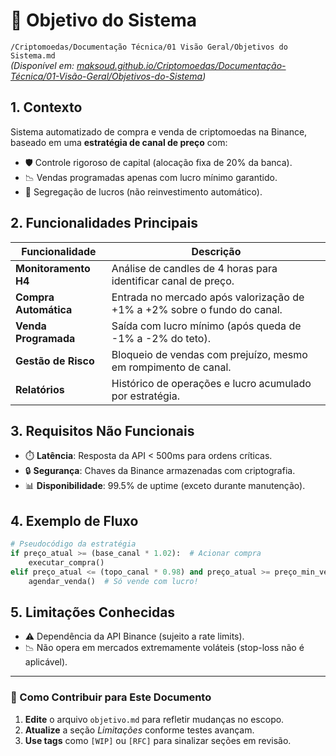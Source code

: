 # **📌 Objetivo do Sistema**

`/Criptomoedas/Documentação Técnica/01 Visão Geral/Objetivos do Sistema.md`  
_(Disponível em: [maksoud.github.io/Criptomoedas/Documentação-Técnica/01-Visão-Geral/Objetivos-do-Sistema](https://maksoud.github.io/Criptomoedas/Documenta%25C3%25A7%25C3%25A3o%2520T%25C3%25A9cnica/01%2520Vis%25C3%25A3o%2520Geral/Objetivos%2520do%2520Sistema))_

## **1. Contexto**  
Sistema automatizado de compra e venda de criptomoedas na Binance, baseado em uma **estratégia de canal de preço** com:  
- 🛡️ Controle rigoroso de capital (alocação fixa de 20% da banca).  
- 📉 Vendas programadas apenas com lucro mínimo garantido.  
- 🔄 Segregação de lucros (não reinvestimento automático).  

## **2. Funcionalidades Principais**  
| Funcionalidade | Descrição |  
|----------------|-----------|  
| **Monitoramento H4** | Análise de candles de 4 horas para identificar canal de preço. |  
| **Compra Automática** | Entrada no mercado após valorização de +1% a +2% sobre o fundo do canal. |  
| **Venda Programada** | Saída com lucro mínimo (após queda de -1% a -2% do teto). |  
| **Gestão de Risco** | Bloqueio de vendas com prejuízo, mesmo em rompimento de canal. |  
| **Relatórios** | Histórico de operações e lucro acumulado por estratégia. |  

## **3. Requisitos Não Funcionais**  
- ⏱️ **Latência**: Resposta da API < 500ms para ordens críticas.  
- 🔒 **Segurança**: Chaves da Binance armazenadas com criptografia.  
- 📊 **Disponibilidade**: 99.5% de uptime (exceto durante manutenção).  

## **4. Exemplo de Fluxo**  
```python  
# Pseudocódigo da estratégia  
if preço_atual >= (base_canal * 1.02):  # Acionar compra  
    executar_compra()  
elif preço_atual <= (topo_canal * 0.98) and preço_atual >= preço_min_venda:  
    agendar_venda()  # Só vende com lucro!  
```  

## **5. Limitações Conhecidas**  
- ⚠️ Dependência da API Binance (sujeito a rate limits).  
- 📉 Não opera em mercados extremamente voláteis (stop-loss não é aplicável).  


---

### **🎯 Como Contribuir para Este Documento**  
1. **Edite** o arquivo `objetivo.md` para refletir mudanças no escopo.  
2. **Atualize** a seção *Limitações* conforme testes avançam.  
3. **Use tags** como `[WIP]` ou `[RFC]` para sinalizar seções em revisão.  

